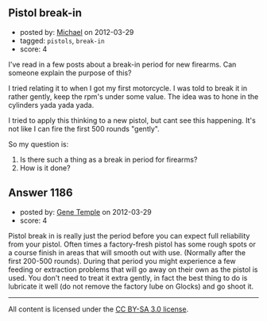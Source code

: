 ## Pistol break-in

- posted by: [Michael](https://stackexchange.com/users/-1/393-michael) on 2012-03-29
- tagged: `pistols`, `break-in`
- score: 4

<p>I've read in a few posts about a break-in period for new firearms. Can someone explain the purpose of this?</p>

<p>I tried relating it to when I got my first motorcycle. I was told to break it in rather gently, keep the rpm's under some value. The idea was to hone in the cylinders yada yada yada.</p>

<p>I tried to apply this thinking to a new pistol, but cant see this happening. It's not like I can fire the first 500 rounds "gently".</p>

<p>So my question is:</p>

<ol>
<li>Is there such a thing as a break in period for firearms?</li>
<li>How is it done?</li>
</ol>



## Answer 1186

- posted by: [Gene Temple](https://stackexchange.com/users/-1/254-gene-temple) on 2012-03-29
- score: 4

<p>Pistol break in is really just the period before you can expect full reliability from your pistol.  Often times a factory-fresh pistol has some rough spots or a course finish in areas that will smooth out with use.  (Normally after the first 200-500 rounds).  During that period you might experience a few feeding or extraction problems that will go away on their own as the pistol is used.  You don't need to treat it extra gently, in fact the best thing to do is lubricate it well (do not remove the factory lube on Glocks) and go shoot it.</p>




---

All content is licensed under the [CC BY-SA 3.0 license](https://creativecommons.org/licenses/by-sa/3.0/).

